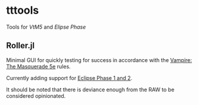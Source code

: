 # tttools
Tools for _VtM5_ and _Elipse Phase_

## Roller.jl

Minimal GUI for quickly testing for success in accordance with the [Vampire: The Masquerade 5e](https://www.worldofdarkness.com/) rules.

Currently adding support for [Eclipse Phase 1 and 2](http://www.eclipsephase.com/).

It should be noted that there is deviance enough from the RAW to be 
considered opinionated.
